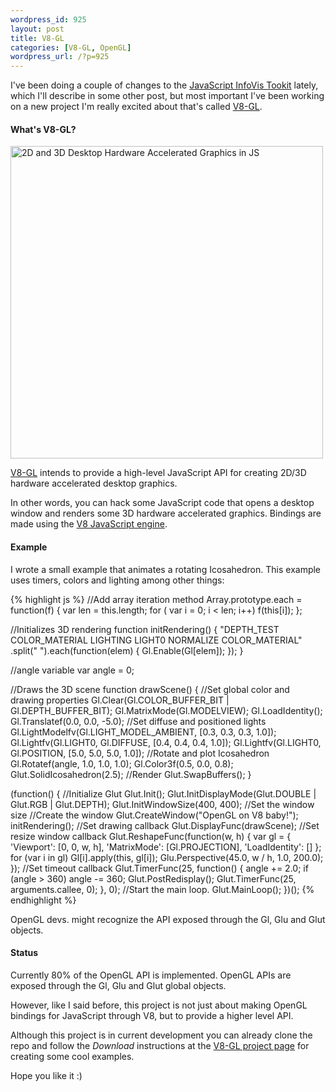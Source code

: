 ```yaml
--- 
wordpress_id: 925
layout: post
title: V8-GL
categories: [V8-GL, OpenGL]
wordpress_url: /?p=925
---
```

I've been doing a couple of changes to the <a href="http://thejit.org">JavaScript InfoVis Tookit</a> lately, which I'll describe in some other post, but most important I've been working on a new project I'm really excited about that's called <a href="http://github.com/philogb/v8-gl/tree/master#readme">V8-GL</a>.

<h4>What's V8-GL?</h4>

<img src="/blog/assets/v8gl2.png" style="width:500px" title="2D and 3D Desktop Hardware Accelerated Graphics in JS" />

[V8-GL](http://github.com/philogb/v8-gl/tree/master#readme) intends to provide a high-level JavaScript API for creating 2D/3D hardware accelerated desktop graphics.

In other words, you can hack some JavaScript code that opens a desktop window and renders some 3D hardware accelerated graphics. Bindings are made using the <a href="http://code.google.com/p/v8/">V8 JavaScript engine</a>.

<h4>Example</h4>
I wrote a small example that animates a rotating Icosahedron. This example uses timers, colors and lighting among other things:

{% highlight js %}
//Add array iteration method
Array.prototype.each = function(f) {
  var len = this.length;
  for ( var i = 0; i < len; i++) f(this[i]);
};

//Initializes 3D rendering
function initRendering() {
  "DEPTH_TEST COLOR_MATERIAL LIGHTING LIGHT0 NORMALIZE COLOR_MATERIAL"
    .split(" ").each(function(elem) {
    Gl.Enable(Gl[elem]);
  });
}

//angle variable
var angle = 0;

//Draws the 3D scene
function drawScene() {
  //Set global color and drawing properties
  Gl.Clear(Gl.COLOR_BUFFER_BIT | Gl.DEPTH_BUFFER_BIT);
  Gl.MatrixMode(Gl.MODELVIEW); 
  Gl.LoadIdentity();
  Gl.Translatef(0.0, 0.0, -5.0);
  //Set diffuse and positioned lights
  Gl.LightModelfv(Gl.LIGHT_MODEL_AMBIENT, [0.3, 0.3, 0.3, 1.0]);
  Gl.Lightfv(Gl.LIGHT0, Gl.DIFFUSE, [0.4, 0.4, 0.4, 1.0]);
  Gl.Lightfv(Gl.LIGHT0, Gl.POSITION, [5.0, 5.0, 5.0, 1.0]);
  //Rotate and plot Icosahedron
  Gl.Rotatef(angle, 1.0, 1.0, 1.0);
  Gl.Color3f(0.5, 0.0, 0.8);
  Glut.SolidIcosahedron(2.5);
  //Render
  Glut.SwapBuffers(); 
}

(function() {
  //Initialize Glut
  Glut.Init();
  Glut.InitDisplayMode(Glut.DOUBLE | Glut.RGB | Glut.DEPTH);
  Glut.InitWindowSize(400, 400); //Set the window size
  //Create the window
  Glut.CreateWindow("OpenGL on V8 baby!");
  initRendering();
  //Set drawing callback
  Glut.DisplayFunc(drawScene);
  //Set resize window callback
  Glut.ReshapeFunc(function(w, h) {
    var gl = { 'Viewport': [0, 0, w, h], 'MatrixMode': [Gl.PROJECTION], 'LoadIdentity': [] };
    for (var i in gl) Gl[i].apply(this, gl[i]);
    Glu.Perspective(45.0, w / h, 1.0, 200.0);
  });
  //Set timeout callback
  Glut.TimerFunc(25, function() {
    angle += 2.0;
    if (angle > 360) angle -= 360;
    Glut.PostRedisplay();
    Glut.TimerFunc(25, arguments.callee, 0);
  }, 0);
  //Start the main loop.
  Glut.MainLoop();
})();
{% endhighlight %}

OpenGL devs. might recognize the API exposed through the Gl, Glu and Glut objects.

<h4>Status</h4>
Currently 80% of the OpenGL API is implemented. OpenGL APIs are exposed through the Gl, Glu and Glut global objects.

However, like I said before, this project is not just about making OpenGL bindings for JavaScript through V8, but to provide a higher level API.

Although this project is in current development you can already clone the repo and follow the <em>Download</em> instructions at the <a href="http://github.com/philogb/v8-gl/tree/master#readme">V8-GL project page</a> for creating some cool examples.

Hope you like it :)

